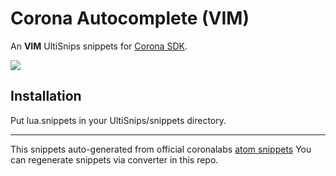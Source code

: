 # Corona Autocomplete (VIM)

An **VIM** UltiSnips snippets for [Corona SDK](https://coronalabs.com/products/corona-sdk/).

![](https://raw.githubusercontent.com/Partysun/corona_lua.snippets/master/sample.gif)

## Installation

Put lua.snippets in your UltiSnips/snippets directory.

-----
This snippets auto-generated from official coronalabs [atom snippets](https://github.com/coronalabs/CoronaSDK-AtomPlugin)
You can regenerate snippets via converter in this repo.
